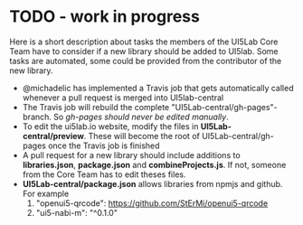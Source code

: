 # TODO - work in progress

Here is a short description about tasks the members of the UI5Lab Core Team have to consider if a new library should be added to UI5lab. Some tasks are automated, some could be provided from the contributor of the new library.

* @michadelic has implemented a Travis job that gets automatically called whenever a pull request is merged into UI5lab-central
* The Travis job will rebuild the complete "UI5Lab-central/gh-pages"-branch. So *gh-pages should never be edited manually*.
* To edit the ui5lab.io website, modify the files in **UI5Lab-central/preview**. These will become the root of UI5Lab-central/gh-pages once the Travis job is finished
* A pull request for a new library should include additions to **libraries.json**, **package.json** and **combineProjects.js**. If not, someone from the Core Team has to edit theses files.
* **UI5Lab-central/package.json** allows libraries from npmjs and github. For example
    1. "openui5-qrcode": https://github.com/StErMi/openui5-qrcode
    2. "ui5-nabi-m": "^0.1.0"
